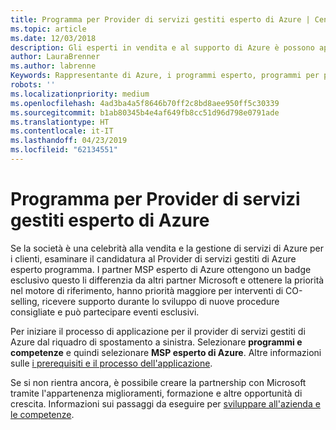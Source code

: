 ```yaml
---
title: Programma per Provider di servizi gestiti esperto di Azure | Centro per i partner
ms.topic: article
ms.date: 12/03/2018
description: Gli esperti in vendita e al supporto di Azure è possono applicare in MSP esperto di Azure
author: LauraBrenner
ms.author: labrenne
Keywords: Rappresentante di Azure, i programmi esperto, programmi per partner
robots: ''
ms.localizationpriority: medium
ms.openlocfilehash: 4ad3ba4a5f8646b70ff2c8bd8aee950ff5c30339
ms.sourcegitcommit: b1ab80345b4e4af649fb8cc51d96d798e0791ade
ms.translationtype: HT
ms.contentlocale: it-IT
ms.lasthandoff: 04/23/2019
ms.locfileid: "62134551"
---
```

# <a name="azure-expert-managed-services-provider-program"></a>Programma per Provider di servizi gestiti esperto di Azure


Se la società è una celebrità alla vendita e la gestione di servizi di Azure per i clienti, esaminare il candidatura al Provider di servizi gestiti di Azure esperto programma. I partner MSP esperto di Azure ottengono un badge esclusivo questo li differenzia da altri partner Microsoft e ottenere la priorità nel motore di riferimento, hanno priorità maggiore per interventi di CO-selling, ricevere supporto durante lo sviluppo di nuove procedure consigliate e può partecipare eventi esclusivi.

Per iniziare il processo di applicazione per il provider di servizi gestiti di Azure dal riquadro di spostamento a sinistra. Selezionare **programmi e competenze** e quindi selezionare **MSP esperto di Azure**. Altre informazioni sulle [i prerequisiti e il processo dell'applicazione](https://partner.microsoft.com/membership/azure-expert-msp). 

Se si non rientra ancora, è possibile creare la partnership con Microsoft tramite l'appartenenza miglioramenti, formazione e altre opportunità di crescita.
Informazioni sui passaggi da eseguire per [sviluppare all'azienda e le competenze](https://partner.microsoft.com/membership/azure-expert-msp).

